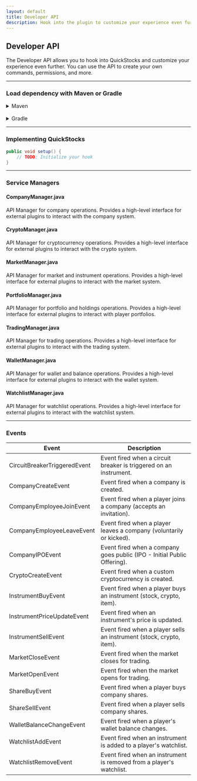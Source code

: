 ```yaml
---
layout: default
title: Developer API
description: Hook into the plugin to customize your experience even further
---
```


## Developer API
The Developer API allows you to hook into QuickStocks and customize your experience even further. You can use the API to create your own commands, permissions, and more.

---

### Load dependency with Maven or Gradle
<details>

<summary>Maven</summary>

```
<repositories>
    <repository>
        <id>cybernetic-forge</id>
        <url>???</url>
    </repository>
</repositories>

<dependencies>
    <dependency>
        <groupId>net.cyberneticforge.quickstocks</groupId>
        <artifactId>QuickStocks</artifactId>
        <version>1.0.0-SNAPSHOT</version>
        <scope>provided</scope>
    </dependency>
</dependencies>
```

</details>
<br>
<details>

<summary>Gradle</summary>

```
repositories {
    maven { url '???' }
}

dependencies {
    compileOnly "net.cyberneticforge.quickstocks:QuickStocks:1.0.0-SNAPSHOT"
}
```

</details>

---

### Implementing QuickStocks
```java
public void setup() {
    // TODO: Initialize your hook
}
```

---

### Service Managers
#### CompanyManager.java
API Manager for company operations. Provides a high-level interface for external plugins to interact with the company system.
#### CryptoManager.java
API Manager for cryptocurrency operations. Provides a high-level interface for external plugins to interact with the crypto system.
#### MarketManager.java
API Manager for market and instrument operations. Provides a high-level interface for external plugins to interact with the market system.
#### PortfolioManager.java
API Manager for portfolio and holdings operations. Provides a high-level interface for external plugins to interact with player portfolios. 
#### TradingManager.java
API Manager for trading operations. Provides a high-level interface for external plugins to interact with the trading system.
#### WalletManager.java
API Manager for wallet and balance operations. Provides a high-level interface for external plugins to interact with the wallet system.
#### WatchlistManager.java
API Manager for watchlist operations. Provides a high-level interface for external plugins to interact with the watchlist system.

---

### Events

| Event                        | Description                                                             |
|------------------------------|-------------------------------------------------------------------------|
| CircuitBreakerTriggeredEvent | Event fired when a circuit breaker is triggered on an instrument.       |
| CompanyCreateEvent           | Event fired when a company is created.                                  |
| CompanyEmployeeJoinEvent     | Event fired when a player joins a company (accepts an invitation).      |
| CompanyEmployeeLeaveEvent    | Event fired when a player leaves a company (voluntarily or kicked).     |
| CompanyIPOEvent              | Event fired when a company goes public (IPO - Initial Public Offering). |
| CryptoCreateEvent            | Event fired when a custom cryptocurrency is created.                    |
| InstrumentBuyEvent           | Event fired when a player buys an instrument (stock, crypto, item).     |
| InstrumentPriceUpdateEvent   | Event fired when an instrument's price is updated.                      |
| InstrumentSellEvent          | Event fired when a player sells an instrument (stock, crypto, item).    |
| MarketCloseEvent             | Event fired when the market closes for trading.                         |
| MarketOpenEvent              | Event fired when the market opens for trading.                          |
| ShareBuyEvent                | Event fired when a player buys company shares.                          |
| ShareSellEvent               | Event fired when a player sells company shares.                         |
| WalletBalanceChangeEvent     | Event fired when a player's wallet balance changes.                     |
| WatchlistAddEvent            | Event fired when an instrument is added to a player's watchlist.        |
| WatchlistRemoveEvent         | Event fired when an instrument is removed from a player's watchlist.    |

